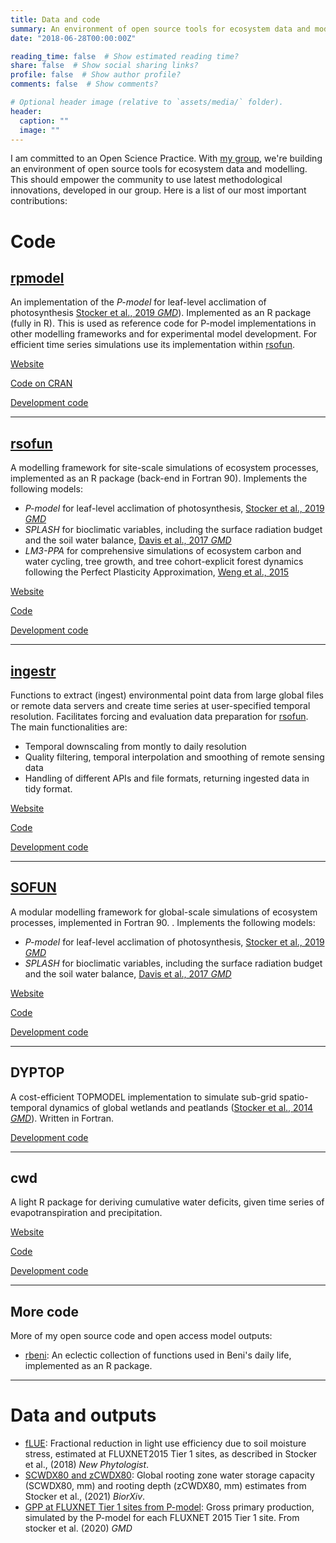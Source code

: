 ```yaml
---
title: Data and code
summary: An environment of open source tools for ecosystem data and modelling
date: "2018-06-28T00:00:00Z"

reading_time: false  # Show estimated reading time?
share: false  # Show social sharing links?
profile: false  # Show author profile?
comments: false  # Show comments?

# Optional header image (relative to `assets/media/` folder).
header:
  caption: ""
  image: ""
---
```


I am committed to an Open Science Practice. With [my group](https://computationales.ethz.ch/), we're building an environment of open source tools for ecosystem data and modelling. This should empower the community to use latest methodological innovations, developed in our group. Here is a list of our most important contributions:

# Code

## [rpmodel](https://computationales.github.io/rpmodel/)

An implementation of the *P-model* for leaf-level acclimation of photosynthesis [Stocker et al., 2019 *GMD*](https://gmd.copernicus.org/articles/13/1545/2020/)). Implemented as an R package (fully in R). This is used as reference code for P-model implementations in other modelling frameworks and for experimental model development. For efficient time series simulations use its implementation within [rsofun](https://computationales.github.io/rsofun/).

[Website](https://computationales.github.io/rpmodel/)

[Code on CRAN](https://cran.r-project.org/web/packages/rpmodel/index.html)

[Development code](https://github.com/computationales/rpmodel/)

---

## [rsofun](https://computationales.github.io/rsofun/)

A modelling framework for site-scale simulations of ecosystem processes, implemented as an R package (back-end in Fortran 90). Implements the following models:

- *P-model* for leaf-level acclimation of photosynthesis, [Stocker et al., 2019 *GMD*](https://gmd.copernicus.org/articles/13/1545/2020/)
- *SPLASH* for bioclimatic variables, including the surface radiation budget and the soil water balance, [Davis et al., 2017 *GMD*](https://gmd.copernicus.org/articles/10/689/2017/gmd-10-689-2017.html)
- *LM3-PPA* for comprehensive simulations of ecosystem carbon and water cycling, tree growth, and tree cohort-explicit forest dynamics following the Perfect Plasticity Approximation, [Weng et al., 2015](www.biogeosciences.net/12/2655/2015/doi:10.5194/bg-12-2655-2015)

[Website](https://computationales.github.io/rsofun/)

[Code](https://doi.org/10.5281/zenodo.3759405)

[Development code](https://github.com/computationales/rsofun/)

---

## [ingestr](https://computationales.github.io/ingestr/)

Functions to extract (ingest) environmental point data from large global files or remote data servers and create time series at user-specified temporal resolution. Facilitates forcing and evaluation data preparation for [rsofun](https://computationales.github.io/rsofun/). The main functionalities are:

- Temporal downscaling from montly to daily resolution
- Quality filtering, temporal interpolation and smoothing of remote sensing data
- Handling of different APIs and file formats, returning ingested data in tidy format.

[Website](https://computationales.github.io/ingestr/)

[Code](https://doi.org/10.5281/zenodo.4495563)

[Development code](https://github.com/computationales/ingestr/)

---


## [SOFUN](https://stineb.github.io/sofun/)

A modular modelling framework for global-scale simulations of ecosystem processes, implemented in Fortran 90. . Implements the following models:

- *P-model* for leaf-level acclimation of photosynthesis, [Stocker et al., 2019 *GMD*](https://gmd.copernicus.org/articles/13/1545/2020/)
- *SPLASH* for bioclimatic variables, including the surface radiation budget and the soil water balance, [Davis et al., 2017 *GMD*](https://gmd.copernicus.org/articles/10/689/2017/gmd-10-689-2017.html)

[Website](https://stineb.github.io/sofun/)

[Code](https://doi.org/10.5281/zenodo.3529466)

[Development code](https://github.com/stineb/sofun)

---

## DYPTOP

A cost-efficient TOPMODEL implementation to simulate sub-grid spatio-temporal dynamics of global wetlands and peatlands ([Stocker et al., 2014 *GMD*](https://gmd.copernicus.org/articles/7/3089/2014/)). Written in Fortran.

[Development code](https://github.com/stineb/dyptop)

---

## cwd

A light R package for deriving cumulative water deficits, given time series of evapotranspiration and precipitation.

[Website](https://stineb.github.io/cwd/)

[Code](https://doi.org/10.5281/zenodo.5359053)

[Development code](https://github.com/stineb/cwd/)

---

## More code

More of my open source code and open access model outputs:

- [rbeni](https://github.com/stineb/rbeni): An eclectic collection of functions used in Beni's daily life, implemented as an R package.

---

# Data and outputs

- [fLUE](https://doi.org/10.5281/zenodo.1158524): Fractional reduction in light use efficiency due to soil moisture stress, estimated at FLUXNET2015 Tier 1 sites, as described in Stocker et al., (2018) *New Phytologist*.
- [SCWDX80 and zCWDX80](https://doi.org/10.5281/zenodo.5515246): Global rooting zone water storage capacity (SCWDX80, mm) and rooting depth (zCWDX80, mm) estimates from Stocker et al., (2021) *BiorXiv*.
- [GPP at FLUXNET Tier 1 sites from P-model](https://doi.org/10.5281/zenodo.3559850): Gross primary production, simulated by the P-model for each FLUXNET 2015 Tier 1 site. From stocker et al. (2020) *GMD*
